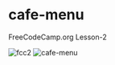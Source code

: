 # cafe-menu
FreeCodeCamp.org Lesson-2


![fcc2](https://github.com/Uzmakh/cafe-menu/assets/91914613/9a8d1c2a-566e-414b-b322-5d546f3b2b43)
![cafe-menu](https://github.com/Uzmakh/cafe-menu/assets/91914613/7af408c1-0b3b-4f00-a1d3-4b9a6a63bacd)


